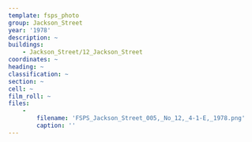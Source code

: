 ```yaml
---
template: fsps_photo
group: Jackson_Street
year: '1978'
description: ~
buildings:
    - Jackson_Street/12_Jackson_Street
coordinates: ~
heading: ~
classification: ~
section: ~
cell: ~
film_roll: ~
files:
    -
        filename: 'FSPS_Jackson_Street_005,_No_12,_4-1-E,_1978.png'
        caption: ''
---
```

